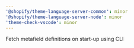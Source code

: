 ```yaml
---
'@shopify/theme-language-server-common': minor
'@shopify/theme-language-server-node': minor
'theme-check-vscode': minor
---
```


Fetch metafield definitions on start-up using CLI
